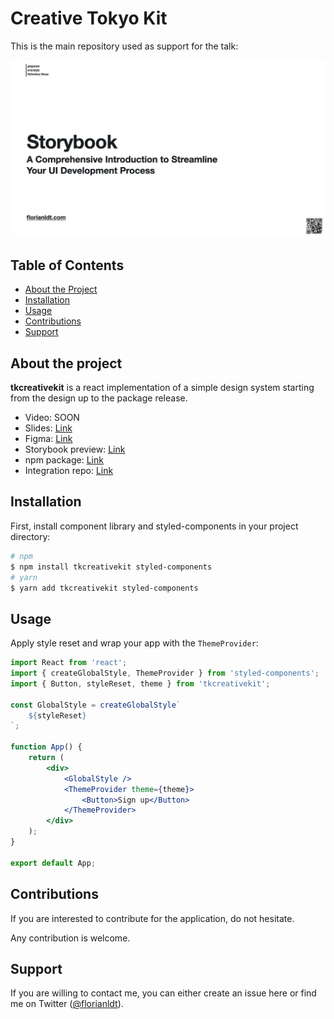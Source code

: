 # Creative Tokyo Kit

This is the main repository used as support for the talk:

![Presentation intro](https://github.com/florianldt/tkcreativekit/blob/master/media/presentation-intro.jpeg?raw=true)

## Table of Contents

-   [About the Project](#about-the-project)
-   [Installation](#installation)
-   [Usage](#usage)
-   [Contributions](#contributions)
-   [Support](#support)

## About the project

**tkcreativekit** is a react implementation of a simple design system starting from the design up to the package release.

-   Video: SOON
-   Slides: [Link](https://github.com/florianldt/tkcreativekit/blob/master/media/presentation.pdf?raw=true)
-   Figma: [Link](https://figma.com/file/xzj8gzuhGNqVyGfFNtCglC/Creative-Tokyo-Kit)
-   Storybook preview: [Link](https://master--63f12fea8a787fc74f71d1b8.chromatic.com)
-   npm package: [Link](https://npmjs.com/package/tkcreativekit)
-   Integration repo: [Link](https://github.com/florianldt/tkcreativekit-integration)

## Installation

First, install component library and styled-components in your project directory:

```sh
# npm
$ npm install tkcreativekit styled-components
# yarn
$ yarn add tkcreativekit styled-components
```

## Usage

Apply style reset and wrap your app with the `ThemeProvider`:

```jsx
import React from 'react';
import { createGlobalStyle, ThemeProvider } from 'styled-components';
import { Button, styleReset, theme } from 'tkcreativekit';

const GlobalStyle = createGlobalStyle`
    ${styleReset}
`;

function App() {
    return (
        <div>
            <GlobalStyle />
            <ThemeProvider theme={theme}>
                <Button>Sign up</Button>
            </ThemeProvider>
        </div>
    );
}

export default App;
```

## Contributions

If you are interested to contribute for the application, do not hesitate.

Any contribution is welcome.

## Support

If you are willing to contact me, you can either create an issue here or find me on Twitter ([@florianldt](https://twitter.com/florianldt)).
